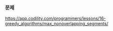 ### 문제
https://app.codility.com/programmers/lessons/16-greedy_algorithms/max_nonoverlapping_segments/
